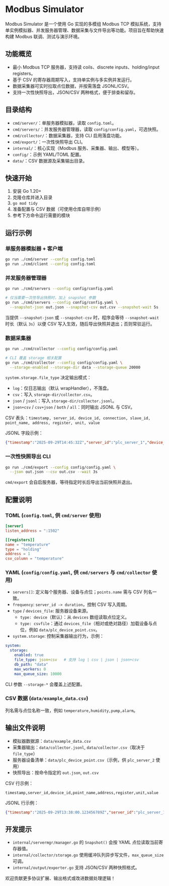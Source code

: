 # Modbus Simulator

Modbus Simulator 是一个使用 Go 实现的多模组 Modbus TCP 模拟系统，支持单实例模拟器、并发服务器管理、数据采集与文件导出等功能。项目旨在帮助快速构建 Modbus 联调、测试与演示环境。

## 功能概览

- 最小 Modbus TCP 服务器，支持读 coils、discrete inputs、holding/input registers。
- 基于 CSV 的寄存器周期写入，支持单实例与多实例并发运行。
- 数据采集器可实时拉取点位数据，并按需落盘 JSONL/CSV。
- 支持一次性快照导出，JSON/CSV 两种格式，便于排查和留存。

## 目录结构

- `cmd/server/`：单服务器模拟器，读取 `config.toml`。
- `cmd/servers/`：并发服务器管理器，读取 `config/config.yaml`，可选快照。
- `cmd/collector/`：数据采集器，支持 CLI 启用落盘功能。
- `cmd/export/`：一次性快照导出 CLI。
- `internal/`：核心实现（Modbus 服务、采集器、输出、模型等）。
- `config/`：示例 YAML/TOML 配置。
- `data/`：CSV 数据源及采集输出目录。

## 快速开始

1. 安装 Go 1.20+
2. 克隆仓库并进入目录
3. `go mod tidy`
4. 准备配置与 CSV 数据（可使用仓库自带示例）
5. 参考下方命令运行需要的模块

## 运行示例

### 单服务器模拟器 + 客户端

```bash
go run ./cmd/server --config config.toml
go run ./cmd/client --config config.toml
```

### 并发服务器管理器

```bash
go run ./cmd/servers --config config/config.yaml

# 仅当需要一次性导出快照时，加上 snapshot 参数
go run ./cmd/servers --config config/config.yaml \
  --snapshot-json out.json --snapshot-csv out.csv --snapshot-wait 5s
```

当提供 `--snapshot-json` 或 `--snapshot-csv` 时，程序会等待 `--snapshot-wait` 时长（默认 `3s`）以便 CSV 写入生效，随后导出快照并退出；否则常驻运行。

### 数据采集器

```bash
go run ./cmd/collector --config config/config.yaml

# CLI 覆盖 storage 相关配置
go run ./cmd/collector --config config/config.yaml \
  --storage-enabled --storage-dir data --storage-queue 20000
```

`system.storage.file_type` 决定输出模式：

- `log`：仅日志输出（默认 wrapHandler），不落盘。
- `csv`：写入 `storage-dir/collector.csv`。
- `json` / `jsonl`：写入 `storage-dir/collector.jsonl`。
- `json+csv` / `csv+json` / `both` / `all`：同时输出 JSONL 与 CSV。

CSV 表头：`timestamp, server_id, device_id, connection, slave_id, point_name, address, register, unit, value`

JSONL 字段示例：

```json
{"timestamp":"2025-09-29T14:45:32Z","server_id":"plc_server_1","device_id":"device_001","connection":"0.0.0.0:1502","slave_id":1,"point_name":"temperature","address":1,"register":"holding","unit":"","raw":21,"value":21}
```

### 一次性快照导出 CLI

```bash
go run ./cmd/export --config config/config.yaml \
  --json out.json --csv out.csv --wait 3s
```

`cmd/export` 会自启服务器，等待指定时长后导出当前快照并退出。

## 配置说明

### TOML (`config.toml`, 供 `cmd/server` 使用)

```toml
[server]
listen_address = ":1502"

[[registers]]
name = "temperature"
type = "holding"
address = 1
csv_column = "temperature"
```

### YAML (`config/config.yaml`, 供 `cmd/servers` 与 `cmd/collector` 使用)

- `servers[]`: 定义每个服务器、设备与点位；`points.name` 需与 CSV 列名一致。
- `frequency`: `server_id -> duration`，控制 CSV 写入周期。
- `type` / `devices_file`: 服务器设备来源。
  - `type: device`（默认）：从 `devices` 数组读取点位定义。
  - `type: csvfile`：通过 `devices_file`（相对或绝对路径）加载设备与点位，例如 `data/plc_device_point.csv`。
- `system.storage`: 控制采集器输出行为，示例：

```yaml
system:
  storage:
    enabled: true
    file_type: json+csv   # 支持 log | csv | json | json+csv
    db_path: "data"
    max_workers: 0
    max_queue_size: 10000
```

CLI 参数 `--storage-*` 会覆盖上述配置。

### CSV 数据 (`data/example_data.csv`)

列名需与点位名称一致，例如 `temperature,humidity,pump,alarm`。

## 输出文件说明

- 模拟器数据源：`data/example_data.csv`
- 采集器输出：`data/collector.jsonl`, `data/collector.csv`（取决于 `file_type`）
- 服务器设备清单：`data/plc_device_point.csv`（示例，供 `plc_server_2` 使用）
- 快照导出：按命令指定的 `out.json`, `out.csv`

CSV 行示例：

```csv
timestamp,server_id,device_id,point_name,address,register,unit,value
```

JSONL 行示例：

```json
{"timestamp":"2025-09-29T13:38:00.123456789Z","server_id":"plc_server_1","device_id":"device_001","point_name":"temperature","address":1,"register":"holding","unit":"","raw":21,"value":21}
```

## 开发提示

- `internal/servermgr/manager.go` 的 `Snapshot()` 会按 YAML 点位读取当前寄存器值。
- `internal/collector/storage.go` 使用缓冲队列异步写文件，`max_queue_size` 可调。
- `internal/output/exporter.go` 支持 JSON/CSV 两种快照格式。

欢迎贡献更多协议扩展、输出格式或改进数据处理逻辑！
